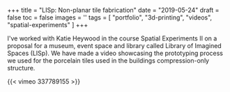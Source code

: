 +++
title = "LISp: Non-planar tile fabrication"
date = "2019-05-24"
draft = false 
toc = false
images = ''
tags = [ "portfolio", "3d-printing", "videos", "spatial-experiments" ]
+++

I've worked with Katie Heywood in the course Spatial Experiments II on a proposal for a museum, event space and library called Library of Imagined Spaces (LISp). We have made a video showcasing the prototyping process we used for the porcelain tiles used in the buildings compression-only structure.

{{< vimeo 337789155 >}}

